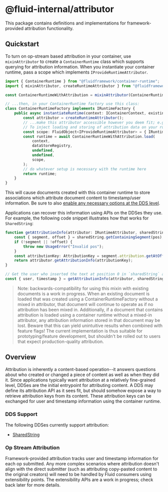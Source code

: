 # @fluid-internal/attributor

This package contains definitions and implementations for framework-provided attribution functionality.

## Quickstart

To turn on op-stream based attribution in your container, use `mixinAttributor` to create a `ContainerRuntime` class which supports querying for attribution information.
When you instantiate your container runtime, pass a scope which implements `IProvideRuntimeAttributor`.

```typescript
import { ContainerRuntime } from "@fluidframework/container-runtime";
import { mixinAttributor, createRuntimeAttributor } from "@fluidframework/attributor";

const ContainerRuntimeWithAttribution = mixinAttributor(ContainerRuntime);

// ...then, in your ContainerRuntime factory use this class:
class ContainerRuntimeFactory implements IRuntimeFactory {
    public async instantiateRuntime(context: IContainerContext, existing?: boolean): Promise<IRuntime> {
        const attributor = createRuntimeAttributor();
        // ...make this attributor accessible however you deem fit; e.g. by registering it on a DependencyContainer.
        // To inject loading and storing of attribution data on your runtime, provide a scope implementing IProvideRuntimeAttributor:
        const scope: FluidObject<IProvideRuntimeAttributor> = { IRuntimeAttributor: attributor };
        const runtime = await ContainerRuntimeWithAttribution.load(
            context,
            dataStoreRegistry,
            undefined,
            undefined,
            scope,
        );
        // do whatever setup is necessary with the runtime here
        return runtime;
    }
}
```

This will cause documents created with this container runtime to store associations which attribute document content to timestamp/user information.
Be sure to also [enable any necessary options at the DDS level](#dds-support).

Applications can recover this information using APIs on the DDSes they use. For example, the following code snippet illustrates how that works for `SharedString`:

```typescript
function getAttributionInfo(attributor: IRuntimeAttributor, sharedString: SharedString, pos: number): AttributionInfo {
    const { segment, offset } = sharedString.getContainingSegment(pos);
    if (!segment || !offset) {
        throw new UsageError("Invalid pos");
    }
    const attributionKey: AttributionKey = segment.attribution.getAtOffset(offset);
    return attributor.getAttributionInfo(attributionKey);
}

// Get the user who inserted the text at position 0 in `sharedString` and the timestamp for when they did so.
const { user, timestamp } = getAttributionInfo(attributor, sharedString, 0);
```

> Note: backwards-compatibility for using this mixin with existing documents is a work in progress.
> When an existing document is loaded that was created using a ContainerRuntimeFactory without a mixed in attributor,
> that document will continue to operate as if no attribution has been mixed in.
> Additionally, if a document that contains attribution is loaded using a container runtime without a mixed-in attributor,
> any attribution information stored in that document may be lost.
> Beware that this can yield unintuitive results when combined with feature flags!
> The current implementation is thus suitable for prototyping/feature development, but shouldn't be rolled out to users that
> expect production-quality attribution.

## Overview

Attribution is inherently a content-based operation--it answers questions about who created or changed a piece of content as well as when they did it.
Since applications typically want attribution at a relatively fine-grained level, DDSes are the initial entrypoint for attributing content.
A DDS may define its attribution API as it sees fit, but should somehow expose a way to retrieve attribution keys from its content.
These attribution keys can be exchanged for user and timestamp information using the container runtime.

### DDS Support

The following DDSes currently support attribution:

- [SharedString](../../dds/sequence/README.md#attribution)

### Op Stream Attribution

Framework-provided attribution tracks user and timestamp information for each op submitted.
Any more complex scenarios where attribution doesn't align with the direct submitter (such as attributing copy-pasted content to the original creators) will need to be handled by Fluid consumers using extensibility points.
The extensibility APIs are a work in progress; check back later for more details.
